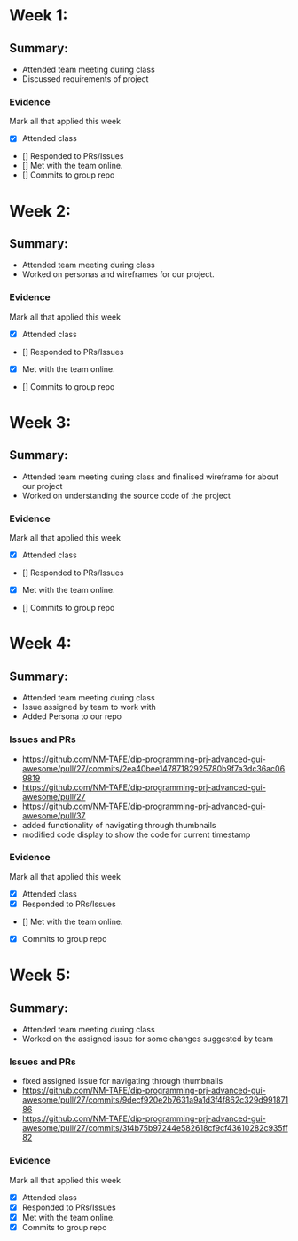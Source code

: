 # Week 1:

## Summary:
- Attended team meeting during class
- Discussed requirements of project


### Evidence
Mark all that applied this week
- [x] Attended class
- [] Responded to PRs/Issues
- [] Met with the team online.
- [] Commits to group repo


# Week 2:

## Summary:
- Attended team meeting during class
- Worked on personas and wireframes for our project.


### Evidence
Mark all that applied this week
- [x] Attended class
- [] Responded to PRs/Issues
- [x] Met with the team online.
- [] Commits to group repo


# Week 3:

## Summary:
- Attended team meeting during class and finalised wireframe for about our project
- Worked on understanding the source code of the project


### Evidence
Mark all that applied this week
- [x] Attended class
- [] Responded to PRs/Issues
- [x] Met with the team online.
- [] Commits to group repo


# Week 4:

## Summary:
- Attended team meeting during class 
- Issue assigned by team to work with 
- Added Persona to our repo


### Issues and PRs
- https://github.com/NM-TAFE/dip-programming-prj-advanced-gui-awesome/pull/27/commits/2ea40bee14787182925780b9f7a3dc36ac069819
- https://github.com/NM-TAFE/dip-programming-prj-advanced-gui-awesome/pull/27
- https://github.com/NM-TAFE/dip-programming-prj-advanced-gui-awesome/pull/37
- added functionality of navigating through thumbnails
- modified code display to show the code for current timestamp


### Evidence
Mark all that applied this week
- [x] Attended class
- [x] Responded to PRs/Issues
- [] Met with the team online.
- [x] Commits to group repo


# Week 5:

## Summary:
- Attended team meeting during class
- Worked on the assigned issue for some changes suggested by team


### Issues and PRs
- fixed assigned issue for navigating through thumbnails
- https://github.com/NM-TAFE/dip-programming-prj-advanced-gui-awesome/pull/27/commits/9decf920e2b7631a9a1d3f4f862c329d99187186
- https://github.com/NM-TAFE/dip-programming-prj-advanced-gui-awesome/pull/27/commits/3f4b75b97244e582618cf9cf43610282c935ff82


### Evidence
Mark all that applied this week
- [x] Attended class
- [x] Responded to PRs/Issues
- [x] Met with the team online.
- [x] Commits to group repo
